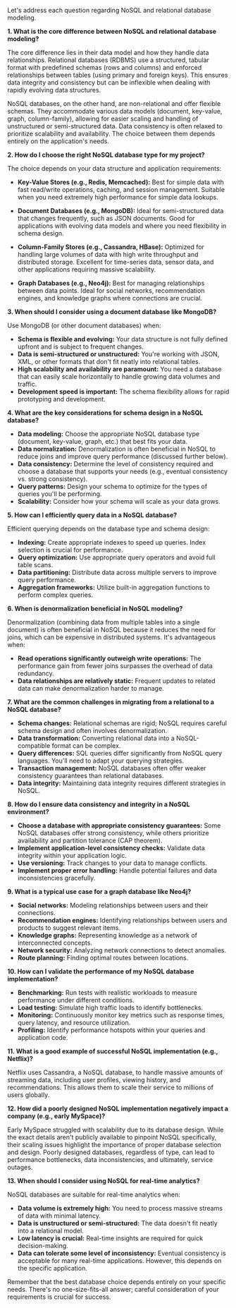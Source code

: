 Let's address each question regarding NoSQL and relational database modeling.

**1. What is the core difference between NoSQL and relational database modeling?**

The core difference lies in their data model and how they handle data relationships.  Relational databases (RDBMS) use a structured, tabular format with predefined schemas (rows and columns) and enforced relationships between tables (using primary and foreign keys). This ensures data integrity and consistency but can be inflexible when dealing with rapidly evolving data structures.

NoSQL databases, on the other hand, are non-relational and offer flexible schemas. They accommodate various data models (document, key-value, graph, column-family), allowing for easier scaling and handling of unstructured or semi-structured data.  Data consistency is often relaxed to prioritize scalability and availability.  The choice between them depends entirely on the application's needs.


**2. How do I choose the right NoSQL database type for my project?**

The choice depends on your data structure and application requirements:

* **Key-Value Stores (e.g., Redis, Memcached):** Best for simple data with fast read/write operations, caching, and session management.  Suitable when you need extremely high performance for simple data lookups.

* **Document Databases (e.g., MongoDB):** Ideal for semi-structured data that changes frequently, such as JSON documents.  Good for applications with evolving data models and where you need flexibility in schema design.

* **Column-Family Stores (e.g., Cassandra, HBase):**  Optimized for handling large volumes of data with high write throughput and distributed storage.  Excellent for time-series data, sensor data, and other applications requiring massive scalability.

* **Graph Databases (e.g., Neo4j):** Best for managing relationships between data points.  Ideal for social networks, recommendation engines, and knowledge graphs where connections are crucial.


**3. When should I consider using a document database like MongoDB?**

Use MongoDB (or other document databases) when:

* **Schema is flexible and evolving:**  Your data structure is not fully defined upfront and is subject to frequent changes.
* **Data is semi-structured or unstructured:** You're working with JSON, XML, or other formats that don't fit neatly into relational tables.
* **High scalability and availability are paramount:** You need a database that can easily scale horizontally to handle growing data volumes and traffic.
* **Development speed is important:**  The schema flexibility allows for rapid prototyping and development.


**4. What are the key considerations for schema design in a NoSQL database?**

* **Data modeling:** Choose the appropriate NoSQL database type (document, key-value, graph, etc.) that best fits your data.
* **Data normalization:** Denormalization is often beneficial in NoSQL to reduce joins and improve query performance (discussed further below).
* **Data consistency:** Determine the level of consistency required and choose a database that supports your needs (e.g., eventual consistency vs. strong consistency).
* **Query patterns:** Design your schema to optimize for the types of queries you'll be performing.
* **Scalability:** Consider how your schema will scale as your data grows.


**5. How can I efficiently query data in a NoSQL database?**

Efficient querying depends on the database type and schema design:

* **Indexing:** Create appropriate indexes to speed up queries.  Index selection is crucial for performance.
* **Query optimization:** Use appropriate query operators and avoid full table scans.
* **Data partitioning:** Distribute data across multiple servers to improve query performance.
* **Aggregation frameworks:** Utilize built-in aggregation functions to perform complex queries.


**6. When is denormalization beneficial in NoSQL modeling?**

Denormalization (combining data from multiple tables into a single document) is often beneficial in NoSQL because it reduces the need for joins, which can be expensive in distributed systems.  It's advantageous when:

* **Read operations significantly outweigh write operations:**  The performance gain from fewer joins surpasses the overhead of data redundancy.
* **Data relationships are relatively static:**  Frequent updates to related data can make denormalization harder to manage.


**7. What are the common challenges in migrating from a relational to a NoSQL database?**

* **Schema changes:**  Relational schemas are rigid; NoSQL requires careful schema design and often involves denormalization.
* **Data transformation:** Converting relational data into a NoSQL-compatible format can be complex.
* **Query differences:**  SQL queries differ significantly from NoSQL query languages.  You'll need to adapt your querying strategies.
* **Transaction management:**  NoSQL databases often offer weaker consistency guarantees than relational databases.
* **Data integrity:**  Maintaining data integrity requires different strategies in NoSQL.


**8. How do I ensure data consistency and integrity in a NoSQL environment?**

* **Choose a database with appropriate consistency guarantees:** Some NoSQL databases offer strong consistency, while others prioritize availability and partition tolerance (CAP theorem).
* **Implement application-level consistency checks:** Validate data integrity within your application logic.
* **Use versioning:** Track changes to your data to manage conflicts.
* **Implement proper error handling:**  Handle potential failures and data inconsistencies gracefully.


**9. What is a typical use case for a graph database like Neo4j?**

* **Social networks:** Modeling relationships between users and their connections.
* **Recommendation engines:** Identifying relationships between users and products to suggest relevant items.
* **Knowledge graphs:** Representing knowledge as a network of interconnected concepts.
* **Network security:** Analyzing network connections to detect anomalies.
* **Route planning:** Finding optimal routes between locations.


**10. How can I validate the performance of my NoSQL database implementation?**

* **Benchmarking:** Run tests with realistic workloads to measure performance under different conditions.
* **Load testing:** Simulate high traffic loads to identify bottlenecks.
* **Monitoring:** Continuously monitor key metrics such as response times, query latency, and resource utilization.
* **Profiling:** Identify performance hotspots within your queries and application code.


**11. What is a good example of successful NoSQL implementation (e.g., Netflix)?**

Netflix uses Cassandra, a NoSQL database, to handle massive amounts of streaming data, including user profiles, viewing history, and recommendations.  This allows them to scale their service to millions of users globally.


**12. How did a poorly designed NoSQL implementation negatively impact a company (e.g., early MySpace)?**

Early MySpace struggled with scalability due to its database design. While the exact details aren't publicly available to pinpoint NoSQL specifically, their scaling issues highlight the importance of proper database selection and design. Poorly designed databases, regardless of type, can lead to performance bottlenecks, data inconsistencies, and ultimately, service outages.


**13. When should I consider using NoSQL for real-time analytics?**

NoSQL databases are suitable for real-time analytics when:

* **Data volume is extremely high:** You need to process massive streams of data with minimal latency.
* **Data is unstructured or semi-structured:** The data doesn't fit neatly into a relational model.
* **Low latency is crucial:**  Real-time insights are required for quick decision-making.
* **Data can tolerate some level of inconsistency:**  Eventual consistency is acceptable for many real-time applications.  However, this depends on the specific application.


Remember that the best database choice depends entirely on your specific needs.  There's no one-size-fits-all answer; careful consideration of your requirements is crucial for success.
